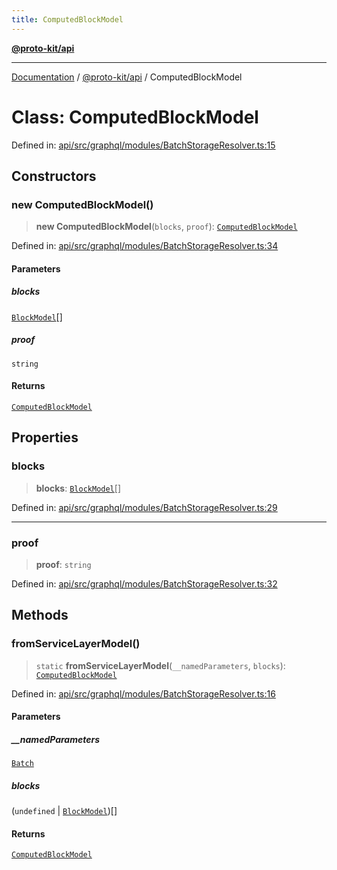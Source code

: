 ```yaml
---
title: ComputedBlockModel
---
```


[**@proto-kit/api**](../README.md)

***

[Documentation](../../../README.md) / [@proto-kit/api](../README.md) / ComputedBlockModel

# Class: ComputedBlockModel

Defined in: [api/src/graphql/modules/BatchStorageResolver.ts:15](https://github.com/proto-kit/framework/blob/4d6b3b6da51b3edee0fbf25ce72c1f59ec61e891/packages/api/src/graphql/modules/BatchStorageResolver.ts#L15)

## Constructors

### new ComputedBlockModel()

> **new ComputedBlockModel**(`blocks`, `proof`): [`ComputedBlockModel`](ComputedBlockModel.md)

Defined in: [api/src/graphql/modules/BatchStorageResolver.ts:34](https://github.com/proto-kit/framework/blob/4d6b3b6da51b3edee0fbf25ce72c1f59ec61e891/packages/api/src/graphql/modules/BatchStorageResolver.ts#L34)

#### Parameters

##### blocks

[`BlockModel`](BlockModel.md)[]

##### proof

`string`

#### Returns

[`ComputedBlockModel`](ComputedBlockModel.md)

## Properties

### blocks

> **blocks**: [`BlockModel`](BlockModel.md)[]

Defined in: [api/src/graphql/modules/BatchStorageResolver.ts:29](https://github.com/proto-kit/framework/blob/4d6b3b6da51b3edee0fbf25ce72c1f59ec61e891/packages/api/src/graphql/modules/BatchStorageResolver.ts#L29)

***

### proof

> **proof**: `string`

Defined in: [api/src/graphql/modules/BatchStorageResolver.ts:32](https://github.com/proto-kit/framework/blob/4d6b3b6da51b3edee0fbf25ce72c1f59ec61e891/packages/api/src/graphql/modules/BatchStorageResolver.ts#L32)

## Methods

### fromServiceLayerModel()

> `static` **fromServiceLayerModel**(`__namedParameters`, `blocks`): [`ComputedBlockModel`](ComputedBlockModel.md)

Defined in: [api/src/graphql/modules/BatchStorageResolver.ts:16](https://github.com/proto-kit/framework/blob/4d6b3b6da51b3edee0fbf25ce72c1f59ec61e891/packages/api/src/graphql/modules/BatchStorageResolver.ts#L16)

#### Parameters

##### \_\_namedParameters

[`Batch`](../../sequencer/interfaces/Batch.md)

##### blocks

(`undefined` \| [`BlockModel`](BlockModel.md))[]

#### Returns

[`ComputedBlockModel`](ComputedBlockModel.md)
